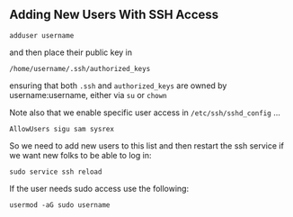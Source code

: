 Adding New Users With SSH Access
--------------------------------

```
adduser username
```
and then place their public key in 

`/home/username/.ssh/authorized_keys`

ensuring that both `.ssh` and `authorized_keys` are owned by username:username, either via `su` or `chown`


Note also that we enable specific user access in `/etc/ssh/sshd_config` ...

```
AllowUsers sigu sam sysrex
```

So we need to add new users to this list and then restart the ssh service if we want new folks to be able to log in:

```
sudo service ssh reload
```

If the user needs sudo access use the following:

```
usermod -aG sudo username
```
